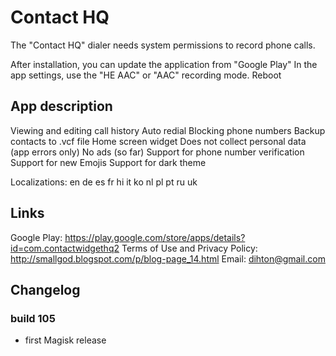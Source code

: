 # Contact HQ
The "Contact HQ" dialer needs system permissions to record phone calls.

After installation, you can update the application from "Google Play"
In the app settings, use the "HE AAC" or "AAC" recording mode.
Reboot

## App description
Viewing and editing call history
Auto redial
Blocking phone numbers
Backup contacts to .vcf file
Home screen widget
Does not collect personal data (app errors only)
No ads (so far)
Support for phone number verification
Support for new Emojis
Support for dark theme

Localizations: en de es fr hi it ko nl pl pt ru uk

## Links
Google Play: https://play.google.com/store/apps/details?id=com.contactwidgethq2
Terms of Use and Privacy Policy: http://smallgod.blogspot.com/p/blog-page_14.html
Email: dihton@gmail.com

## Changelog
### build 105
* first Magisk release
